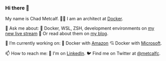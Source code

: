 ### Hi there 👋

My name is Chad Metcalf. 👨‍💻 I am an architect at [Docker](https://github.com/docker).

💬 Ask me about:
  🐳 Docker, WSL, ZSH, development environments on [my new live stream](https://www.youtube.com/channel/UCPd-CsHejljSrwC2o2AaB5Q) 
  📓 Or read about them on [my blog](https://justademo.net).
  
🔭 I’m currently working on:
  💖 Docker with [Amazon](https://github.com/docker/ecs-plugin)
  💘 Docker with [Microsoft](https://github.com/docker/aci-integration-beta).

📫 How to reach me:
  🏢 I'm on [LinkedIn](https://www.linkedin.com/in/chadmetcalf/).
  🐦 Find me on Twitter at [@metcalfc](https://twitter.com/metcalfc).
  
<!--
**metcalfc/metcalfc** is a ✨ _special_ ✨ repository because its `README.md` (this file) appears on your GitHub profile.

Here are some ideas to get you started:

- 🔭 I’m currently working on ...
- 🌱 I’m currently learning ...
- 👯 I’m looking to collaborate on ...
- 🤔 I’m looking for help with ...
- 💬 Ask me about ...
-  ...
- 😄 Pronouns: ...
- ⚡ Fun fact: ...
-->
